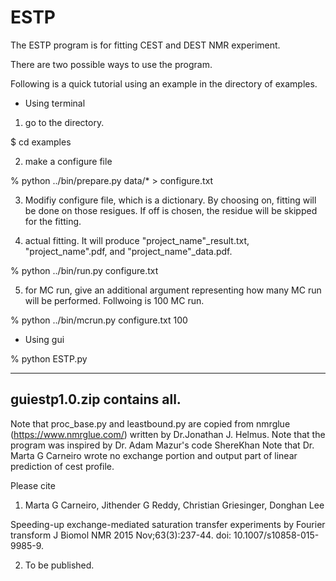 # ESTP

The ESTP program is for fitting CEST and DEST NMR experiment.

There are two possible ways to use the program.

Following is a quick tutorial using an example in the directory of examples.

* Using terminal

1. go to the directory.

$ cd examples

2. make a configure file

% python ../bin/prepare.py data/* > configure.txt

3. Modifiy configure file, which is a dictionary. By choosing on, fitting will be done on those resigues. If off is chosen, the residue will be skipped for the fitting.

4. actual fitting. It will produce "project_name"_result.txt, "project_name".pdf, and "project_name"_data.pdf.

% python ../bin/run.py configure.txt

5. for MC run, give an additional argument representing how many MC run will be performed. Follwoing is 100 MC run.

% python ../bin/mcrun.py configure.txt 100


* Using gui

% python ESTP.py

------------------------------------
**guiestp1.0.zip** contains all.
------------------------------------

Note that proc_base.py and leastbound.py are copied from nmrglue (https://www.nmrglue.com/) written by Dr.Jonathan J. Helmus.
Note that the program was inspired by Dr. Adam Mazur's code ShereKhan
Note that Dr. Marta G Carneiro wrote no exchange portion and output part of linear prediction of cest profile.

Please cite 
1. Marta G Carneiro, Jithender G Reddy, Christian Griesinger, Donghan Lee

Speeding-up exchange-mediated saturation transfer experiments by Fourier transform
J Biomol NMR 2015 Nov;63(3):237-44. doi: 10.1007/s10858-015-9985-9.

2. To be published.



